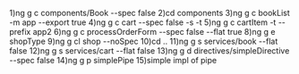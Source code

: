 1)ng g c components/Book --spec false
2)cd components
3)ng g c bookList -m app --export true
4)ng g c cart --spec false -s -t
5)ng g c cartItem -t --prefix app2
6)ng g c processOrderForm --spec false --flat true
8)ng g e shopType
9)ng g cl shop --noSpec
10)cd ..
11)ng g s services/book --flat false
12)ng g s services/cart --flat false
13)ng g d directives/simpleDirective --spec false
14)ng g p simplePipe
15)simple impl of pipe 

